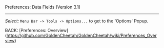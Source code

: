 Preferences: Data Fields (Version 3.1)
***

_Select:_ `Menu Bar -> Tools -> Options...` to get to the 'Options' Popup.

BACK: [Preferences: Overview] (https://github.com/GoldenCheetah/GoldenCheetah/wiki/Preferences_Overview)
